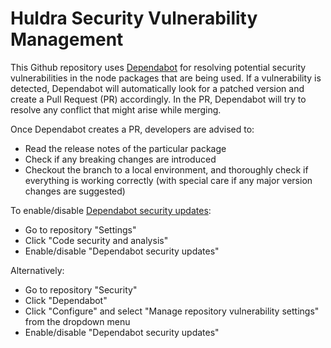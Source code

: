 # Huldra Security Vulnerability Management

This Github repository uses [Dependabot](https://github.com/dependabot) for resolving potential security vulnerabilities in the node packages that are being used. If a vulnerability is detected, Dependabot will automatically look for a patched version and create a Pull Request (PR) accordingly. In the PR, Dependabot will try to resolve any conflict that might arise while merging.

Once Dependabot creates a PR, developers are advised to:

- Read the release notes of the particular package
- Check if any breaking changes are introduced
- Checkout the branch to a local environment, and thoroughly check if everything is working correctly (with special care if any major version changes are suggested)

To enable/disable [Dependabot security updates](https://docs.github.com/en/code-security/dependabot/dependabot-security-updates/about-dependabot-security-updates):

- Go to repository "Settings"
- Click "Code security and analysis"
- Enable/disable "Dependabot security updates"

Alternatively:

- Go to repository "Security"
- Click "Dependabot"
- Click "Configure" and select "Manage repository vulnerability settings" from the dropdown menu
- Enable/disable "Dependabot security updates"
